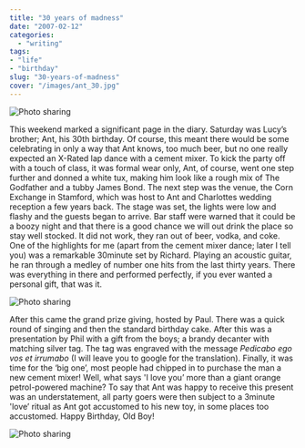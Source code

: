 ```yaml
---
title: "30 years of madness"
date: "2007-02-12"
categories:
  - "writing"
tags:
- "life"
- "birthday"
slug: "30-years-of-madness"
cover: "/images/ant_30.jpg"
---
```


![Photo sharing](/images/386992434.jpg)

This weekend marked a significant page in the diary. Saturday was Lucy’s brother; Ant, his 30th birthday. Of course, this meant there would be some celebrating in only a way that Ant knows, too much beer, but no one really expected an X-Rated lap dance with a cement mixer. To kick the party off with a touch of class, it was formal wear only, Ant, of course, went one step further and donned a white tux, making him look like a rough mix of The Godfather and a tubby James Bond. The next step was the venue, the Corn Exchange in Stamford, which was host to Ant and Charlottes wedding reception a few years back. The stage was set, the lights were low and flashy and the guests began to arrive. Bar staff were warned that it could be a boozy night and that there is a good chance we will out drink the place so stay well stocked. It did not work, they ran out of beer, vodka, and coke. One of the highlights for me (apart from the cement mixer dance; later I tell you) was a remarkable 30minute set by Richard. Playing an acoustic guitar, he ran through a medley of number one hits from the last thirty years. There was everything in there and performed perfectly, if you ever wanted a personal gift, that was it.

![Photo sharing](/images/386997138.jpg)

After this came the grand prize giving, hosted by Paul. There was a quick round of singing and then the standard birthday cake. After this was a presentation by Phil with a gift from the boys; a brandy decanter with matching silver tag. The tag was engraved with the message _Pedicabo ego vos et irrumabo_ (I will leave you to google for the translation). Finally, it was time for the ‘big one’, most people had chipped in to purchase the man a new cement mixer! Well, what says 'I love you’ more than a giant orange petrol-powered machine? To say that Ant was happy to receive this present was an understatement, all party goers were then subject to a 3minute 'love’ ritual as Ant got accustomed to his new toy, in some places too accustomed. Happy Birthday, Old Boy!

![Photo sharing](/images/387006904.jpg)

